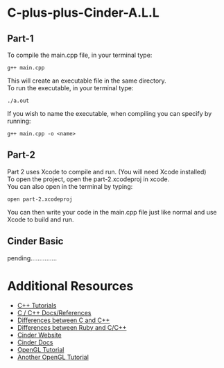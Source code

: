 # C-plus-plus-Cinder-A.L.L

## Part-1
To compile the main.cpp file, in your terminal type:
    
    g++ main.cpp

This will create an executable file in the same directory.  
To run the executable, in your terminal type:

    ./a.out

If you wish to name the executable, when compiling you can specify by running:

    g++ main.cpp -o <name>

## Part-2
Part 2 uses Xcode to compile and run. (You will need Xcode installed)  
To open the project, open the part-2.xcodeproj in xcode.  
You can also open in the terminal by typing:

    open part-2.xcodeproj

You can then write your code in the main.cpp file just like normal and use Xcode to build and run.

## Cinder Basic
pending...............



# Additional Resources
- [C++ Tutorials](http://www.learncpp.com/)
- [C / C++ Docs/References](http://en.cppreference.com/w/)
- [Differences between C and C++](http://fossbytes.com/c-vs-c-differences-comparison/)
- [Differences between Ruby and C/C++](https://www.ruby-lang.org/en/documentation/ruby-from-other-languages/to-ruby-from-c-and-cpp/)
- [Cinder Website](https://libcinder.org/)
- [Cinder Docs](https://libcinder.org/docs/release/v0.9.0/index.html)
- [OpenGL Tutorial](http://learnopengl.com/)
- [Another OpenGL Tutorial](https://open.gl/)